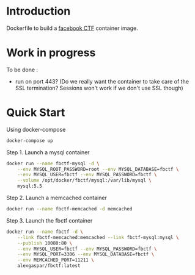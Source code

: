 # Introduction

Dockerfile to build a [facebook CTF](https://github.com/facebook/fbctf) container image.

# Work in progress

To be done :
 * run on port 443? (Do we really want the container to take care of the SSL termination? Sessions won't work if we don't use SSL though)

# Quick Start

Using docker-compose

```bash
docker-compose up
```

 Step 1. Launch a mysql container

 ```bash
 docker run --name fbctf-mysql -d \
     --env MYSQL_ROOT_PASSWORD=root --env MYSQL_DATABASE=fbctf \
     --env MYSQL_USER=fbctf --env MYSQL_PASSWORD=fbctf \
     --volume /opt/docker/fbctf/mysql:/var/lib/mysql \
     mysql:5.5
 ```

 Step 2. Launch a memcached container

 ```bash
 docker run --name fbctf-memcached -d memcached
 ```

 Step 3. Launch the fbctf container

 ```bash
 docker run --name fbctf -d \
     --link fbctf-memcached:memcached --link fbctf-mysql:mysql \
     --publish 10080:80 \
     --env MYSQL_USER=fbctf --env MYSQL_PASSWORD=fbctf \
     --env MYSQL_PORT=3306 --env MYSQL_DATABASE=fbctf \
     --env MEMCACHED_PORT=11211 \
     alexgaspar/fbctf:latest
 ```
